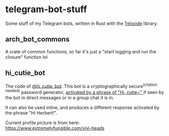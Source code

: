 # telegram-bot-stuff
Some stuff of my Telegram bots, written in Rust with the
[Teloxide](https://github.com/teloxide/teloxide) library.

## arch_bot_commons

A crate of common functions; so far it's just a
"start logging and run the closure" function lol

## hi_cutie_bot

The code of [@hi_cutie_bot](https://t.me/hi_cutie_bot).
This bot is a cryptographically secure<sup>(citation needed)</sup>
password generator, [activated by a phrase of "Hi, cutie~"
](https://twitter.com/traexecutive/status/1424809156297568257)
if seen by the bot in direct messages or in a group chat it is in.

It can also be used inline, and produces a different response
activated by the phrase "Hi Herbert!".

Current profile picture is from here: https://www.extremelyfungible.com/vivi-heads
